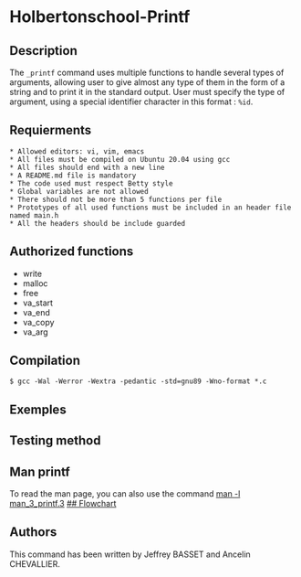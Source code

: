 # Holbertonschool-Printf

## Description
The `_printf` command uses multiple functions to handle several types of arguments, allowing user to give almost any type of them
in the form of a string and to print it in the standard output. User must specify the type of argument, using a special identifier character in this format : `%id`.

## Requierments
    * Allowed editors: vi, vim, emacs
    * All files must be compiled on Ubuntu 20.04 using gcc
    * All files should end with a new line
    * A README.md file is mandatory
    * The code used must respect Betty style
    * Global variables are not allowed
    * There should not be more than 5 functions per file
    * Prototypes of all used functions must be included in an header file named main.h
    * All the headers should be include guarded

## Authorized functions
* write
* malloc
* free
* va_start
* va_end
* va_copy
* va_arg

## Compilation
```
$ gcc -Wal -Werror -Wextra -pedantic -std=gnu89 -Wno-format *.c
```
## Exemples
## Testing method
## Man printf
To read the man page, you can also use the command [man -l man_3_printf.3](https://github.com/Ancelin-31/holbertonschool-printf/blob/test/man_printf.png)
[## Flowchart](https://github.com/Ancelin-31/holbertonschool-printf/blob/test/flowchart.jpg)
## Authors
This command has been written by Jeffrey BASSET and Ancelin CHEVALLIER.
